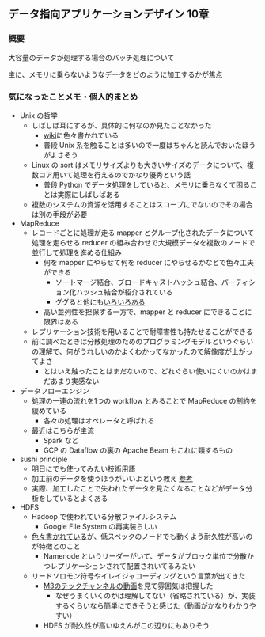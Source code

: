 ## データ指向アプリケーションデザイン 10章

### 概要
大容量のデータが処理する場合のバッチ処理について

主に、メモリに乗らないようなデータをどのように加工するかが焦点


### 気になったことメモ・個人的まとめ
- Unix の哲学
  - しばしば耳にするが、具体的に何なのか見たことなかった
    - [wiki](https://ja.wikipedia.org/wiki/UNIX%E5%93%B2%E5%AD%A6)に色々書かれている
    - 普段 Unix 系を触ることは多いので一度はちゃんと読んでおいたほうがよさそう
  - Linux の sort はメモリサイズよりも大きいサイズのデータについて、複数コア用いて処理を行えるのでかなり優秀という話
    - 普段 Python でデータ処理をしていると、メモリに乗らなくて困ることは実際にしばしばある
  - 複数のシステムの資源を活用することはスコープにでないのでその場合は別の手段が必要
- MapReduce
  - レコードごとに処理が走る mapper とグループ化されたデータについて処理を走らせる reducer の組み合わせで大規模データを複数のノードで並行して処理を進める仕組み
    - 何を mapper にやらせて何を reducer にやらせるかなどで色々工夫ができる
      - ソートマージ結合、ブロードキャストハッシュ結合、パーティション化ハッシュ結合が紹介されている
      - ググると他にも[いろいろある](https://medium.com/@ghoshsiddharth25/apache-spark-join-strategies-deep-dive-26bf7e85db28)
    - 高い並列性を担保する一方で、mapper と reducer にできることに限界はある
  - レプリケーション技術を用いることで耐障害性も持たせることができる
  - 前に調べたときは分散処理のためのプログラミングモデルというぐらいの理解で、何がうれしいのかよくわかってなかったので解像度が上がってよさ
    - とはいえ触ったことはまだないので、どれぐらい使いにくいのかはまだあまり実感ない
- データフローエンジン
  - 処理の一連の流れを1つの workflow とみることで MapReduce の制約を緩めている
    - 各々の処理はオペレータと呼ばれる
  - 最近はこちらが主流
    - Spark など
    - GCP の Dataflow の裏の Apache Beam もこれに類するもの
- sushi principle
  - 明日にでも使ってみたい技術用語
  - 加工前のデータを使うほうがいいよという教え [参考](https://www.datasapiens.co.uk/blog/the-sushi-principle)
  - 実際、加工したことで失われたデータを見たくなることなどがデータ分析をしているとよくある
- HDFS
  - Hadoop で使われている分散ファイルシステム
    - Google File System の再実装らしい
  - [色々書かれている](https://hadoop.apache.org/docs/r1.2.1/hdfs_design.html)が、低スペックのノードでも動くよう耐久性が高いのが特徴とのこと
    - Namenode というリーダーがいて、データがブロック単位で分散かつレプリケーションされて配置されいてるみたい
  - リードソロモン符号やイレイジャコーディングという言葉が出てきた
    - [M3のテックチャンネルの動画](https://www.youtube.com/watch?v=q-j1sn0PkRs)を見て雰囲気は把握した
      - なぜうまくいくのかは理解してない（省略されている）が、実装するぐらいなら簡単にできそうと感じた（動画がかなりわかりやすい）
    - HDFS が耐久性が高いゆえんがこの辺りにもありそう
